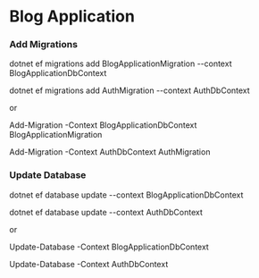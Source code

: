 # Blog Application

### Add Migrations

dotnet ef migrations add BlogApplicationMigration --context BlogApplicationDbContext

dotnet ef migrations add AuthMigration --context AuthDbContext

or

Add-Migration -Context BlogApplicationDbContext BlogApplicationMigration

Add-Migration -Context AuthDbContext AuthMigration

### Update Database

dotnet ef database update --context BlogApplicationDbContext

dotnet ef database update --context AuthDbContext

or

Update-Database -Context BlogApplicationDbContext

Update-Database -Context AuthDbContext


